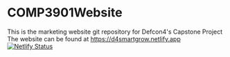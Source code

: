 # COMP3901Website
This is the marketing website git repository for Defcon4's Capstone Project
The website can be found at https://d4smartgrow.netlify.app
[![Netlify Status](https://api.netlify.com/api/v1/badges/64d9f341-0730-4d20-8d6c-0220aa5a75f9/deploy-status)](https://app.netlify.com/sites/d4smartgrow/deploys)
